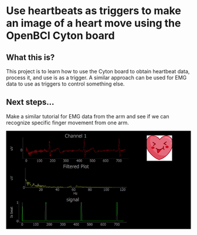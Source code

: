 # Use heartbeats as triggers to make an image of a heart move using the OpenBCI Cyton board

## What this is?
This project is to learn how to use the Cyton board to obtain heartbeat data, process it, and use is as a trigger. A similar approach can be used for EMG data to use as triggers to control something else.

## Next steps...
Make a similar tutorial for EMG data from the arm and see if we can recognize specific finger movement from one arm.

![](heart.gif)
